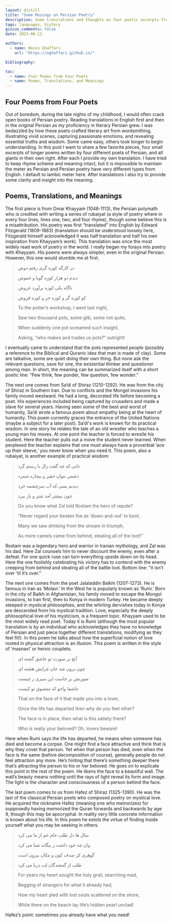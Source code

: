 ```yaml
---
layout: distill
title: "Some Musings on Persian Poetry"
description: Some translations and thoughts on four poetic excerpts from four of the giants of Persian poetry
tags: languages, history
giscus_comments: false
date: 2023-06-13

authors:
  - name: Novin Ghaffari
    url: "https://nghaffari.github.io/"

bibliography: 

toc:
  - name: Four Poems from Four Poets
  - name: Poems, Translations, and Meanings
---
```


## Four Poems from Four Poets

Out of boredom, during the late nights of my childhood, I would often crack open books of Persian poetry. Reading translations in English first and then in the original Persian as my proficiency in literary Persian grew. I was bedazzled by how these poets crafted literary art from wordsmithing, illustrating vivid scenes, capturing passionate emotions, and revealing essential truths and wisdom. Some came easy, others took longer to begin understanding. In this post I want to share a few favorite pieces, four small excerpts of longer poems written by four different poets of Persian, and all giants in their own right. After each I provide my own translation. I have tried to keep rhyme scheme and meaning intact, but it is impossible to maintain the meter as Persian and Persian poetry have very different types from English. I default to iambic meter here. After translations I also try to provide some clarity and insight into the meaning.

## Poems, Translations, and Meanings

The first piece is from Omar Khayyam (1048-1113), the Persian polymath who is credited with writing a series of rubaiyat (a style of poetry where in every four lines, lines one, two, and four rhyme), though some believe this is a misattribution. His poetry was first “translated” into English by Edward Fitzgerald (1809-1883) (translation should be understood loosely here, Fitzgerald himself acknowledged it was half translation and half his own inspiration from Khayyam’s work). This translation was once the most widely read work of poetry in the world. I really began my forays into poetry with Khayyam. His poems were always simpler, even in the original Persian. However, this one would stumble me at first.

>در کارگه کوزه گری رفتم دوش
>
>دیدم دو هزار کوزه گویا و خموش
>
>ناگاه یکی کوزه برآورد خروش
>
>کو کوزه گر و کوزه خر و کوزه فروش

>To the potter’s workshop, I went last night,
>
>Saw two thousand pots, some glib, some not quite,
>
>When suddenly one pot screamed such insight,
>
>Asking, “who makes and trades us pots?” outright!

I eventually came to understand that the pots represented people (possibly a reference to the Biblical and Quranic idea that man is made of clay). Some are talkative, some are quiet doing their own thing. But none ask the relevant questions, save for one, the existential thinker and questioner among man. In short, the meaning can be summarized itself with a short poetic line: “Few think, few ponder, few question, few wonder.”

The next one comes from Sa’di of Shiraz (1210-1292). He was from the city of Shiraz in Southern Iran. Due to conflicts and the Mongol invasions his family moved westward. He had a long, decorated life before becoming a poet. His experiences included being captured by crusaders and made a slave for several years. Having seen some of the best and worst of humanity, Sa’di wrote a famous poem about empathy being at the heart of humanity. This poem currently graces the entrance of the United Nations (maybe a subject for a later post). Sa’di's work is known for its practical wisdom. In one story he relates the tale of an old wrestler who teaches a young man his moves. At one point the teacher is forced to wrestle his student. Here the teacher pulls out a move the student never learned. When perplexed the teacher explains that one must always have a proverbial ‘ace up their sleeve,’ you never know when you need it. This poem, also a rubaiyat, is another example of practical wisdom:

>دانی که چه گفت زال با رستم گرد
>
>دشمن نتوان حقیر و بیچاره شمرد
>
>دیدیم بسی که آب سرچشمه خرد
>
>چون بیشتر آمد شتر و بار ببرد

> Do you know what Zal told Rostam the hero of repute?
>
>“Never regard your beaten foe as ‘down-and-out’ to boot,
>
>Many we saw drinking from the stream in triumph,
>
>As more camels came from behind, stealing all of the loot!”

Rostam was a legendary hero and warrior in Iranian mythology, and Zal was his dad. Here Zal counsels him to never discount the enemy, even after a defeat. For one quick ruse can turn everything upside down on its head. Here the one foolishly celebrating his victory has to contend with the enemy creeping from behind and stealing all of the battle loot. Bottom line: "it isn’t over ‘til it’s over."

The next one comes from the poet Jalaladdin Balkhi (1207-1273). He is famous in Iran as ‘Molavi.’ In the West he is popularly known as ‘Rumi.’ Born in the city of Balkh in Afghanistan, his family moved to escape the Mongol invasions, to Iran first, then to Konya in modern Turkey. He became deeply steeped in mystical philosophies, and the whirling dervishes today in Konya are descended from his mystical tradition. Love, especially the deeply philosophical love of his mysticism, is a frequent topic. Khayyam used to be the most widely read poet. Today it is Rumi (although the most popular translation is by an individual who acknowledges they have no knowledge of Persian and just piece together different translations, modifying as they feel fit!). In this poem he talks about how the superficial notion of love rooted in physical attraction is an illusion. This poem is written in the style of ‘masnavi’ or heroic couplets.

>آنچ بر صورت تو عاشق گشته ای
>
>چون برون شد جان چرایش هشته ای
>
>صورتش بر جاست این سیری ز چیست
>
>عاشقا واجو که معشوق تو کیست
>

>That on the face of it that made you into a lover,
>
>Once the life has departed then why do you feel other?
>
>The face is in place, then what is this satiety there?
>
>Who is really your beloved? Oh, lovers beware!
 
Here when Rumi says the life has departed, he means when someone has died and become a corpse. One might find a face attractive and think that is why they covet that person. Yet when that person has died, even when the face is the same (before decomposition of course), generally people do not feel attraction any more. He’s hinting that there’s something deeper there that’s attracting the person to his or her beloved. He goes on to explicate this point in the rest of the poem. He likens the face to a beautiful wall. The wall’s beauty means nothing until the rays of light reveal its form and image. The light is the character and consciousness of a person behind the face.

The last poem comes to us from Hafez of Shiraz (1325-1390). He was the last of the classical Persian poets who composed poetry on mystical love. He acquired the nickname Hafez (meaning one who memorizes) for supposedly having memorized the Quran forwards and backwards by age 9, though this may be apocryphal. In reality very little concrete information is known about his life. In this poem he extols the virtue of finding inside yourself what you may be seeking in others.

>سال ها دل طلب جام جم از ما می کرد
>
>وان چه خود داشت ز بیگانه تمنا می کرد
>
>گوهری کز صدف کون و مکان بیرون است
>
>طلب از گمشدگان لب دریا می کرد

>For years my heart sought the holy grail, searching mad,
>
>Begging of strangers for what it already had,
>
>How my heart pled with lost souls scattered on the shore,
>
>While there on the beach lay life’s hidden pearl unclad!

Hafez’s point: sometimes you already have what you need!
